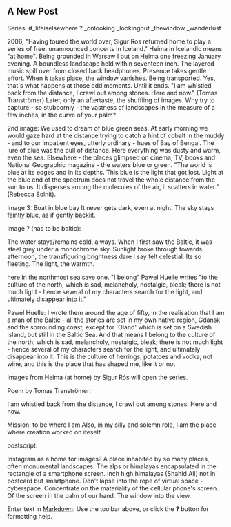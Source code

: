 ## A New Post

Series: #_lifeiselsewhere ?
_onlooking
_lookingout
_thewindow
_wanderlust

2006, 
"Having toured the world over, Sigur Ros returned home to play a series of free, unannounced concerts in Iceland." Heima in Icelandic means "at home". 
Being grounded in Warsaw I put on Heima one freezing January evening. A boundless landscape held within seventeen inch. The layered music spill over from closed back headphones. Presence takes gentle effort. When it takes place, the window vanishes. Being transported. Yes, that's what happens at those odd moments. Until it ends. "I am whistled back from the distance,
I crawl out among stones. Here and now." (Tomas Tranströmer) Later, only an aftertaste, the shuffling of images.
Why try to capture - so stubbornly - the vastness of landscapes in the measure of a few inches, in the curve of your palm?

2nd image:
We used to dream of blue green seas. At early morning we would gaze hard at the distance trying to catch a hint of cobalt in the muddy - and to our impatient eyes, utterly ordinary -  hues of Bay of Bengal. The lure of blue was the pull of distance. Here everything was dusty and warm, even the sea. Elsewhere - the places glimpsed on cinema, TV, books and National Geographic magazine - the waters blue or green. "The world is blue at its edges and in its depths. This blue is the light that got lost. Light at the blue end of the spectrum does not travel the whole distance from the sun to us. It disperses among the molecules of the air, it scatters in water." (Rebecca Solnit). 

Image 3: Boat in blue bay
It never gets dark, even at night. The sky stays faintly blue, as if gently backlit.


Image ? (has to be baltic):

The water stays/remains cold, always. When I first saw the Baltic, it was steel grey under a monochrome sky. Sunlight broke through towards afternoon, the transfiguring brightness dare I say felt celestial. Its so fleeting. The light, the warmth. 


here in the northmost sea save one. "I belong" Pawel Huelle writes "to the culture of the north, which is sad, melancholy, nostalgic, bleak; there is not much light - hence several of my characters search for the light, and ultimately disappear into it."

Pawel Huelle: 
I wrote them around the age of fifty, in the realisation that I am a man of the Baltic - all the stories are set in my own native region, Gdansk and the sorrounding coast, except for 'Oland' which is set on a Swedish island, but still in the Baltic Sea. And that means I belong to the culture of the north, which is sad, melancholy, nostalgic, bleak; there is not much light - hence several of my characters search for the light, and ultimately disappear into it. This is the culture of herrings, potatoes and vodka, not wine, and this is the place that has shaped me, like it or not


Images from Heima (at home) by Sigur Rós will open the series. 

Poem by Tomas Tranströmer:

I am whistled back from the distance,
I crawl out among stones. Here and now.

Mission: to be where I am
Also, in my silly and solemn role,
I am the place
where creation worked on iteself.

postscript:

Instagram as a home for images? A place inhabited by so many places, often monumental landscapes. The alps or himalayas encapsulated in the rectangle of a smartphone screen. Inch high himalayas (Shahid Ali) not in postcard but smartphone. Don't lapse into the rope of virtual space - cyberspace. Concentrate on the materiality of the cellular phone's screen. Of the screen in the palm of our hand. The window into the view. 



Enter text in [Markdown](http://daringfireball.net/projects/markdown/). Use the toolbar above, or click the **?** button for formatting help.
